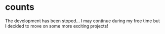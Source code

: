 # counts

The development has been stoped... I may continue during my free time but I decided to move on some more exciting projects!

